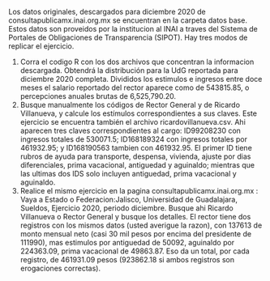 Los datos originales, descargados para diciembre 2020 de consultapublicamx.inai.org.mx se encuentran en la carpeta datos base. Estos datos son proveidos por la institucion al INAI a traves del Sistema de Portales de Obligaciones de Transparencia (SIPOT). 
Hay tres modos de replicar el ejercicio. 
1. Corra el codigo R con los dos archivos que concentran la informacion descargada. Obtendrá la distribución para la UdG reportada para diciembre 2020 completa. Divididos los estimulos e ingresos entre doce meses el salario reportado del rector aparece como de 543815.85, o percepciones anuales brutas de 6,525,790.20. 
2. Busque manualmente los códigos de Rector General y de Ricardo Villanueva, y calcule los estímulos correspondientes a sus claves. Este ejercicio se encuentra también el archivo ricardovillanueva.csv. Ahi aparecen tres claves correspondientes al cargo: ID99208230 con ingresos totales de 530071.5; ID168189324 con ingresos totales por 461932.95; y ID168190563 tambien con 461932.95. El primer ID tiene rubros de ayuda para transporte, despensa, vivienda, ajuste por dias diferenciales, prima vacacional, antiguedad y aguinaldo; mientras que las ultimas dos IDS solo incluyen antiguedad, prima vacacional y aguinaldo. 
3. Realice el mismo ejercicio en la pagina consultapublicamx.inai.org.mx : Vaya a Estado o Federacion:Jalisco, Universidad de Guadalajara, Sueldos, Ejercicio 2020, periodo diciembre. Busque ahi Ricardo Villanueva o Rector General y busque los detalles. El rector tiene dos registros con los mismos datos (usted averigue la razon), con 137613 de monto mensual neto (casi 30 mil pesos por encima del presidente de 111990), mas estimulos por antiguedad de 50092, aguinaldo por 224363.09, prima vacacional de 49863.87. Eso da un total, por cada registro, de 461931.09 pesos (923862.18 si ambos registros son erogaciones correctas). 
